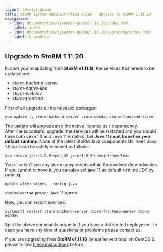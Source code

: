```yaml
---
layout: service-guide
title: StoRM System Administration Guide - Upgrade to StoRM 1.11.20
navigation:
  - link: documentation/sysadmin-guide/1.11.20/index.html
    label: Index
  - link: documentation/sysadmin-guide/1.11.20/upgrading/index.html
    label: Upgrading
---
```


## Upgrade to StoRM 1.11.20 <a name="upgrading">&nbsp;</a>

In case you're updating from **StoRM v1.11.19**, the services that needs to be updated are:

* _storm-backend-server_
* _storm-native-libs_
* _storm-webdav_
* _storm-frontend_

First of all upgrade all the released packages:

```
yum update -y storm-backend-server storm-webdav storm-frontend-server
```

The update will upgrade also the native libraries as a dependency. <br/>
After the successful upgrade, the services will be restarted and you should have both Java 1.8 and Java 11 installed, but
**Java 11 must be set as your default runtime**. None of the latest StoRM Java components still need Java 1.8 so it can be safely removed as follows:

```
yum remove java-1.8.0-openjdk java-1.8.0-openjdk-headless
```

You shouldn't see any storm components within the involved dependencies. <br/>
If you cannot remove it, you can also set java 11 as default runtime JDK by running:

```
update-alternatives --config java
```

and select the proper Java 11 option. <br/>

Now, you can restart services:

```
systemctl restart storm-backend-server storm-frontend-server storm-webdav
```

Split the above commands properly if you have a distributed deployment.
In case you have any kind of questions or problems please contact us.

If you are upgrading from **StoRM v1.11.18** (or earlier versions) on CentOS 6 please follow
[these instructions][upgrade-18] before.

[upgrade-18]: {{site.baseurl}}/documentation/sysadmin-guide/1.11.19/upgrading/